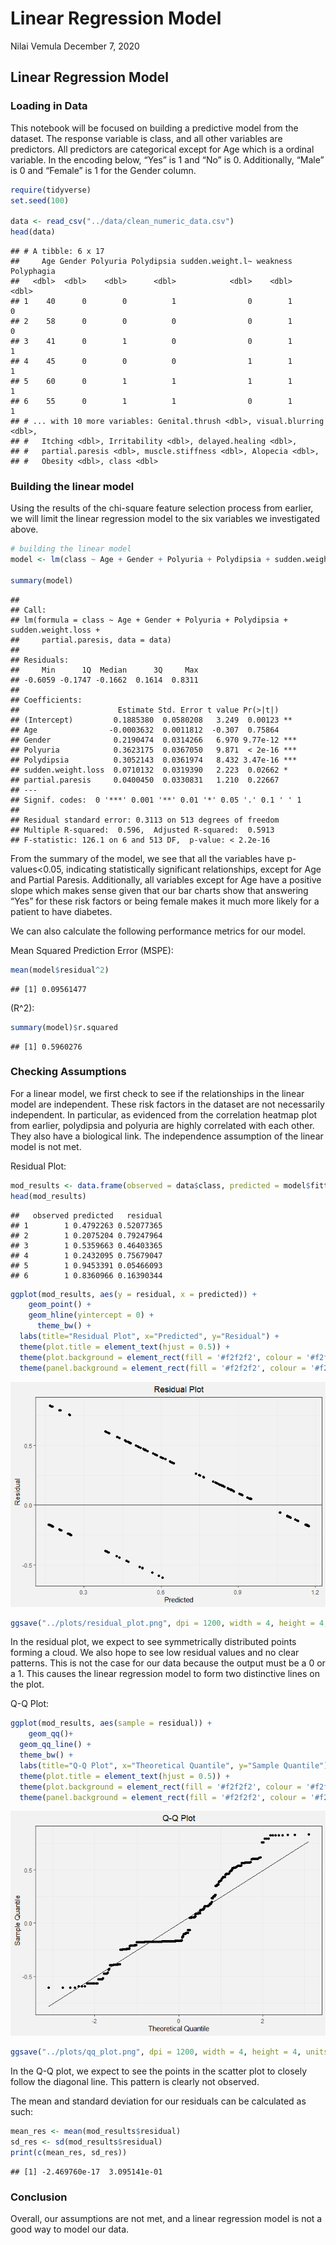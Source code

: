 Linear Regression Model
================
Nilai Vemula
December 7, 2020

## Linear Regression Model

### Loading in Data

This notebook will be focused on building a predictive model from the
dataset. The response variable is class, and all other variables are
predictors. All predictors are categorical except for Age which is a
ordinal variable. In the encoding below, “Yes” is 1 and “No” is 0.
Additionally, “Male” is 0 and “Female” is 1 for the Gender column.

``` r
require(tidyverse)
set.seed(100)

data <- read_csv("../data/clean_numeric_data.csv")
head(data)
```

    ## # A tibble: 6 x 17
    ##     Age Gender Polyuria Polydipsia sudden.weight.l~ weakness Polyphagia
    ##   <dbl>  <dbl>    <dbl>      <dbl>            <dbl>    <dbl>      <dbl>
    ## 1    40      0        0          1                0        1          0
    ## 2    58      0        0          0                0        1          0
    ## 3    41      0        1          0                0        1          1
    ## 4    45      0        0          0                1        1          1
    ## 5    60      0        1          1                1        1          1
    ## 6    55      0        1          1                0        1          1
    ## # ... with 10 more variables: Genital.thrush <dbl>, visual.blurring <dbl>,
    ## #   Itching <dbl>, Irritability <dbl>, delayed.healing <dbl>,
    ## #   partial.paresis <dbl>, muscle.stiffness <dbl>, Alopecia <dbl>,
    ## #   Obesity <dbl>, class <dbl>

### Building the linear model

Using the results of the chi-square feature selection process from
earlier, we will limit the linear regression model to the six variables
we investigated above.

``` r
# building the linear model
model <- lm(class ~ Age + Gender + Polyuria + Polydipsia + sudden.weight.loss + partial.paresis, data=data)

summary(model)
```

    ## 
    ## Call:
    ## lm(formula = class ~ Age + Gender + Polyuria + Polydipsia + sudden.weight.loss + 
    ##     partial.paresis, data = data)
    ## 
    ## Residuals:
    ##     Min      1Q  Median      3Q     Max 
    ## -0.6059 -0.1747 -0.1662  0.1614  0.8311 
    ## 
    ## Coefficients:
    ##                      Estimate Std. Error t value Pr(>|t|)    
    ## (Intercept)         0.1885380  0.0580208   3.249  0.00123 ** 
    ## Age                -0.0003632  0.0011812  -0.307  0.75864    
    ## Gender              0.2190474  0.0314266   6.970 9.77e-12 ***
    ## Polyuria            0.3623175  0.0367050   9.871  < 2e-16 ***
    ## Polydipsia          0.3052143  0.0361974   8.432 3.47e-16 ***
    ## sudden.weight.loss  0.0710132  0.0319390   2.223  0.02662 *  
    ## partial.paresis     0.0400450  0.0330831   1.210  0.22667    
    ## ---
    ## Signif. codes:  0 '***' 0.001 '**' 0.01 '*' 0.05 '.' 0.1 ' ' 1
    ## 
    ## Residual standard error: 0.3113 on 513 degrees of freedom
    ## Multiple R-squared:  0.596,  Adjusted R-squared:  0.5913 
    ## F-statistic: 126.1 on 6 and 513 DF,  p-value: < 2.2e-16

From the summary of the model, we see that all the variables have
p-values\<0.05, indicating statistically significant relationships,
except for Age and Partial Paresis. Additionally, all variables except
for Age have a positive slope which makes sense given that our bar
charts show that answering “Yes” for these risk factors or being female
makes it much more likely for a patient to have diabetes.

We can also calculate the following performance metrics for our model.

Mean Squared Prediction Error (MSPE):

``` r
mean(model$residual^2)
```

    ## [1] 0.09561477

\(R^2\):

``` r
summary(model)$r.squared 
```

    ## [1] 0.5960276

### Checking Assumptions

For a linear model, we first check to see if the relationships in the
linear model are independent. These risk factors in the dataset are not
necessarily independent. In particular, as evidenced from the
correlation heatmap plot from earlier, polydipsia and polyuria are
highly correlated with each other. They also have a biological link. The
independence assumption of the linear model is not met.

Residual Plot:

``` r
mod_results <- data.frame(observed = data$class, predicted = model$fitted.values, residual = model$residuals)
head(mod_results)
```

    ##   observed predicted   residual
    ## 1        1 0.4792263 0.52077365
    ## 2        1 0.2075204 0.79247964
    ## 3        1 0.5359663 0.46403365
    ## 4        1 0.2432095 0.75679047
    ## 5        1 0.9453391 0.05466093
    ## 6        1 0.8360966 0.16390344

``` r
ggplot(mod_results, aes(y = residual, x = predicted)) + 
    geom_point() + 
    geom_hline(yintercept = 0) +
      theme_bw() +
  labs(title="Residual Plot", x="Predicted", y="Residual") +
  theme(plot.title = element_text(hjust = 0.5)) +
  theme(plot.background = element_rect(fill = '#f2f2f2', colour = '#f2f2f2')) +
  theme(panel.background = element_rect(fill = '#f2f2f2', colour = '#f2f2f2'))
```

![](linear_model_files/figure-gfm/residual-1.png)<!-- -->

``` r
ggsave("../plots/residual_plot.png", dpi = 1200, width = 4, height = 4, units = "in")
```

In the residual plot, we expect to see symmetrically distributed points
forming a cloud. We also hope to see low residual values and no clear
patterns. This is not the case for our data because the output must be a
0 or a 1. This causes the linear regression model to form two
distinctive lines on the plot.

Q-Q Plot:

``` r
ggplot(mod_results, aes(sample = residual)) + 
    geom_qq()+
  geom_qq_line() +
  theme_bw() +
  labs(title="Q-Q Plot", x="Theoretical Quantile", y="Sample Quantile") +
  theme(plot.title = element_text(hjust = 0.5)) +
  theme(plot.background = element_rect(fill = '#f2f2f2', colour = '#f2f2f2')) +
  theme(panel.background = element_rect(fill = '#f2f2f2', colour = '#f2f2f2'))
```

![](linear_model_files/figure-gfm/qq-1.png)<!-- -->

``` r
ggsave("../plots/qq_plot.png", dpi = 1200, width = 4, height = 4, units = "in")
```

In the Q-Q plot, we expect to see the points in the scatter plot to
closely follow the diagonal line. This pattern is clearly not observed.

The mean and standard deviation for our residuals can be calculated as
such:

``` r
mean_res <- mean(mod_results$residual)
sd_res <- sd(mod_results$residual)
print(c(mean_res, sd_res))
```

    ## [1] -2.469760e-17  3.095141e-01

### Conclusion

Overall, our assumptions are not met, and a linear regression model is
not a good way to model our data.
